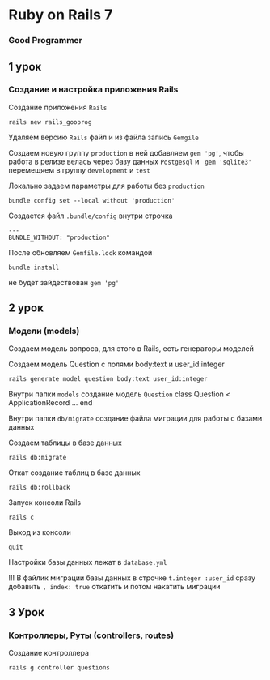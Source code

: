 # Ruby on Rails 7
### Good Programmer

## 1 урок
### Создание и настройка приложения Rails

Создание приложения `Rails`
```
rails new rails_gooprog
```
Удаляем версию `Rails` файл и из файла запись `Gemgile`

Cоздаем новую группу `production` в ней добавляем `gem 'pg'`, чтобы работа в релизе велась через базу данных `Postgesql` и ` gem 'sqlite3'` перемещяем в группу `development` и `test`

Локально задаем параметры для работы без `production`
```
bundle config set --local without 'production'
```
Cоздается файл `.bundle/config` внутри строчка
```
---
BUNDLE_WITHOUT: "production"
```
После обновляем `Gemfile.lock` командой
```
bundle install
```
не будет зайдествован `gem 'pg'`

## 2 урок
### Модели (models)

Создаем модель вопроса, для этого в Rails, есть генераторы моделей

Создаем модель Question с полями body:text и user_id:integer
```
rails generate model question body:text user_id:integer
```
Внутри папки `models` создание модель `Question`
class Question < ApplicationRecord
 ...
end

Внутри папки `db/migrate` создание файла миграции для работы с базами данных

Создаем таблицы в базе данных
```
rails db:migrate
```
Откат создание таблиц в базе данных
```
rails db:rollback
```
Запуск консоли Rails
```
rails c
```
Выход из консоли
```
quit
```
Настройки базы данных лежат в  `database.yml`

!!! В файлик миграции базы данных в строчке `t.integer :user_id` сразу добавить `, index: true`
откатить и потом накатить миграции

## 3 Урок
### Контроллеры, Руты (controllers, routes)

Создание контроллера
```
rails g controller questions
```
